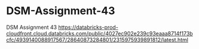 # DSM-Assignment-43
DSM Assignment 43
https://databricks-prod-cloudfront.cloud.databricks.com/public/4027ec902e239c93eaaa8714f173bcfc/4939140088917567/28640873284801/2315975939891812/latest.html
